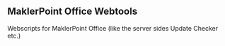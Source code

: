 MaklerPoint Office Webtools
---------------------------

Webscripts for MaklerPoint Office (like the server sides Update Checker etc.) 
